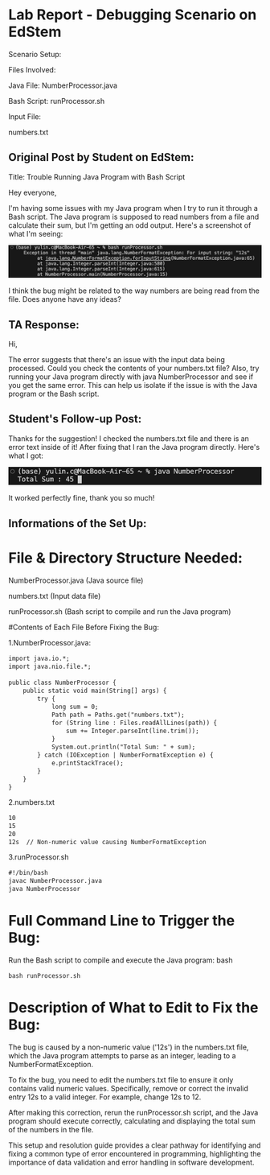 # Lab Report - Debugging Scenario on EdStem

Scenario Setup:

Files Involved:

Java File:  NumberProcessor.java

Bash Script:  runProcessor.sh

Input File: 

numbers.txt


## Original Post by Student on EdStem:

Title: Trouble Running Java Program with Bash Script

Hey everyone,

I'm having some issues with my Java program when I try to run it through a Bash script. The Java program is supposed to read numbers from a file and calculate their sum, but I'm getting an odd output. Here's a screenshot of what I'm seeing:

![Image](error.png)

I think the bug might be related to the way numbers are being read from the file. Does anyone have any ideas?

## TA Response:

Hi,

The error suggests that there's an issue with the input data being processed. Could you check the contents of your numbers.txt file? Also, try running your Java program directly with java NumberProcessor and see if you get the same error. This can help us isolate if the issue is with the Java program or the Bash script.

## Student's Follow-up Post:

Thanks for the suggestion! I checked the numbers.txt file and there is an error text inside of it! After fixing that I ran the Java program directly. Here's what I got:

![Image](work.png)

It worked perfectly fine, thank you so much!

## Informations of the Set Up:

# File & Directory Structure Needed:
NumberProcessor.java (Java source file)

numbers.txt (Input data file)

runProcessor.sh (Bash script to compile and run the Java program)

#Contents of Each File Before Fixing the Bug:

1.NumberProcessor.java:

```
import java.io.*;
import java.nio.file.*;

public class NumberProcessor {
    public static void main(String[] args) {
        try {
            long sum = 0;
            Path path = Paths.get("numbers.txt");
            for (String line : Files.readAllLines(path)) {
                sum += Integer.parseInt(line.trim());
            }
            System.out.println("Total Sum: " + sum);
        } catch (IOException | NumberFormatException e) {
            e.printStackTrace();
        }
    }
}
```
2.numbers.txt

```
10
15
20
12s  // Non-numeric value causing NumberFormatException
```

3.runProcessor.sh

```
#!/bin/bash
javac NumberProcessor.java
java NumberProcessor
```

# Full Command Line to Trigger the Bug:

Run the Bash script to compile and execute the Java program:
bash

```
bash runProcessor.sh
```

# Description of What to Edit to Fix the Bug:

The bug is caused by a non-numeric value ('12s') in the numbers.txt file, which the Java program attempts to parse as an integer, leading to a NumberFormatException.

To fix the bug, you need to edit the numbers.txt file to ensure it only contains valid numeric values. Specifically, remove or correct the invalid entry 12s to a valid integer. For example, change 12s to 12.

After making this correction, rerun the runProcessor.sh script, and the Java program should execute correctly, calculating and displaying the total sum of the numbers in the file.

This setup and resolution guide provides a clear pathway for identifying and fixing a common type of error encountered in programming, highlighting the importance of data validation and error handling in software development.

